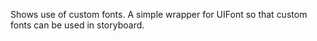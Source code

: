 Shows use of custom fonts. A simple wrapper for UIFont so that custom fonts can be used in storyboard.
